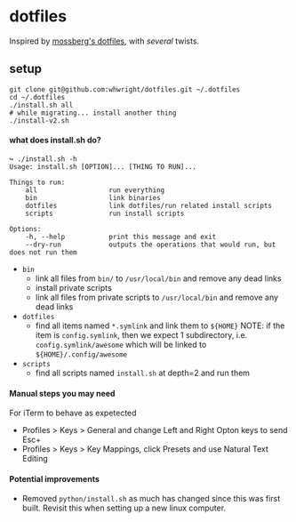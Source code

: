 # dotfiles

Inspired by [mossberg's dotfiles](https://github.com/mossberg/dotfiles), with _several_ twists.

setup
-----

```
git clone git@github.com:whwright/dotfiles.git ~/.dotfiles
cd ~/.dotfiles
./install.sh all
# while migrating... install another thing
./install-v2.sh
```

#### what does install.sh do?
```
↪ ./install.sh -h
Usage: install.sh [OPTION]... [THING TO RUN]...

Things to run:
    all                  run everything
    bin                  link binaries
    dotfiles             link dotfiles/run related install scripts
    scripts              run install scripts

Options:
    -h, --help           print this message and exit
    --dry-run            outputs the operations that would run, but does not run them
```

- `bin`
    - link all files from `bin/` to `/usr/local/bin` and remove any dead links
    - install private scripts
    - link all files from private scripts to `/usr/local/bin` and remove any dead links
- `dotfiles`
    - find all items named `*.symlink` and link them to `${HOME}`
        NOTE: if the item is `config.symlink`, then we expect 1 subdirectory,
        i.e. `config.symlink/awesome` which will be linked to `${HOME}/.config/awesome`
- `scripts`
    - find all scripts named `install.sh` at depth=2 and run them

#### Manual steps you may need

For iTerm to behave as expetected
- Profiles > Keys > General and change Left and Right Opton keys to send Esc+
- Profiles > Keys > Key Mappings, click Presets and use Natural Text Editing

#### Potential improvements
- Removed `python/install.sh` as much has changed since this was first built.
  Revisit this when setting up a new linux computer.

